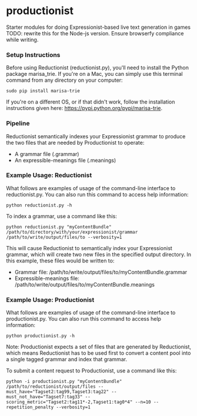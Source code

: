 # productionist
Starter modules for doing Expressionist-based live text generation in games
TODO: rewrite this for the Node-js version.  Ensure browserfy compliance while writing.

### Setup Instructions

Before using Reductionist (reductionist.py), you'll need to install the Python package marisa_trie. If you're on a Mac, you can simply use this terminal command from any directory on your computer:

	sudo pip install marisa-trie

If you're on a different OS, or if that didn't work, follow the installation instructions given here: https://pypi.python.org/pypi/marisa-trie.


### Pipeline

Reductionist semantically indexes your Expressionist grammar to produce the two files that are needed by Productionist to operate:

* A grammar file (.grammar)
* An expressible-meanings file (.meanings)


### Example Usage: Reductionist

What follows are examples of usage of the command-line interface to reductionist.py. You can also run this command to access help information:

	python reductionist.py -h

To index a grammar, use a command like this:

	python reductionist.py "myContentBundle" /path/to/directory/with/your/expressionist/grammar /path/to/write/output/files/to --verbosity=1

This will cause Reductionist to semantically index your Expressionist grammar, which will create two new files in the specified output directory. In this example, these files would be written to:

* Grammar file: /path/to/write/output/files/to/myContentBundle.grammar
* Expressible-meanings file: /path/to/write/output/files/to/myContentBundle.meanings

### Example Usage: Productionist

What follows are examples of usage of the command-line interface to productionist.py. You can also run this command to access help information:

	python productionist.py -h

Note: Productionist expects a set of files that are generated by Reductionist, which means Reductionist has to be used first to convert a content pool into a single tagged grammar and index that grammar.

To submit a content request to Productionist, use a command like this:

	python -i productionist.py "myContentBundle" /path/to/reductionist/output/files --must_have="Tagset2:tag99,Tagset3:tag22" --must_not_have="Tagset7:tag33" --scoring_metric="Tagset2:tag11*-2,Tagset1:tag0*4" --n=10 --repetition_penalty --verbosity=1
